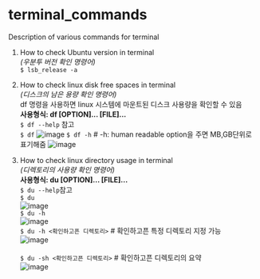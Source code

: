 # terminal_commands
 Description of various commands for terminal

1. How to check Ubuntu version in terminal<br>
*(우분투 버전 확인 명령어)*<br>
`$ lsb_release -a`

2. How to check linux disk free spaces in terminal <br>
*(디스크의 남은 용량 확인 명령어)*<br>
df 명령을 사용하면 linux 시스템에 마운트된 디스크 사용량을 확인할 수 있음<br>
**사용형식: df [OPTION]... [FILE]...**<br>
`$ df --help` 참고<br>
`$ df`
![image](https://user-images.githubusercontent.com/61573968/79690823-72727e00-8297-11ea-96f3-7d0c1ae687b1.png)
`$ df -h` # -h: human readable option을 주면 MB,GB단위로 표기해줌
![image](https://user-images.githubusercontent.com/61573968/79690840-95049700-8297-11ea-9bf2-9c95ef62ba70.png)

3. How to check linux directory usage in terminal <br>
*(디렉토리의 사용량 확인 명령어)*<br>
**사용형식: du [OPTION]... [FILE]...**<br>
`$ du --help`참고<br>
`$ du`<br>
![image](https://user-images.githubusercontent.com/61573968/79691131-d0539580-8298-11ea-9278-30c1cb526056.png)<br>
`$ du -h`<br>
![image](https://user-images.githubusercontent.com/61573968/79691224-33ddc300-8299-11ea-89e0-28d814656691.png)<br>
`$ du -h <확인하고픈 디렉토리>` # 확인하고픈 특정 디렉토리 지정 가능<br>
![image](https://user-images.githubusercontent.com/61573968/79691406-3db3f600-829a-11ea-8642-ae70017ee861.png)<br><br>
`$ du -sh <확인하고픈 디렉토리>` # 확인하고픈 디렉토리의 요약<br>
![image](https://user-images.githubusercontent.com/61573968/79691444-81a6fb00-829a-11ea-9fda-c87be115a793.png)



